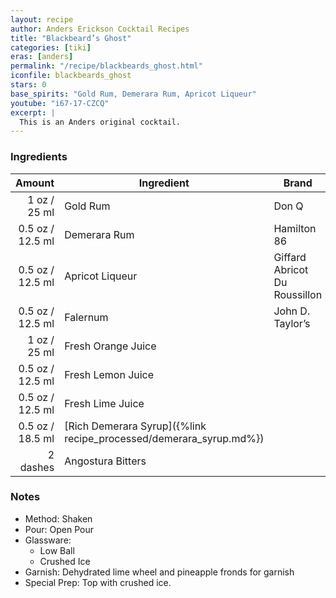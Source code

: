 ```yaml
---
layout: recipe
author: Anders Erickson Cocktail Recipes
title: "Blackbeard’s Ghost"
categories: [tiki]
eras: [anders]
permalink: "/recipe/blackbeards_ghost.html"
iconfile: blackbeards_ghost
stars: 0
base_spirits: "Gold Rum, Demerara Rum, Apricot Liqueur"
youtube: "i67-17-CZCQ"
excerpt: |
  This is an Anders original cocktail.
---
```


### Ingredients

|   Amount | Ingredient                                               | Brand                         |
| -------: | -------------------------------------------------------- | ----------------------------- |
|     1 oz / 25 ml | Gold Rum                                                 | Don Q                         |
|   0.5 oz / 12.5 ml | Demerara Rum                                             | Hamilton 86                   |
|   0.5 oz / 12.5 ml | Apricot Liqueur                                          | Giffard Abricot Du Roussillon |
|   0.5 oz / 12.5 ml | Falernum                                                 | John D. Taylor’s              |
|     1 oz / 25 ml | Fresh Orange Juice                                       |
|   0.5 oz / 12.5 ml | Fresh Lemon Juice                                        |
|   0.5 oz / 12.5 ml | Fresh Lime Juice                                         |
|   0.5 oz / 18.5 ml | [Rich Demerara Syrup]({%link recipe_processed/demerara_syrup.md%}) |
| 2 dashes | Angostura Bitters                                        |

### Notes

- Method: Shaken
- Pour: Open Pour
- Glassware:
  - Low Ball
  - Crushed Ice
- Garnish: Dehydrated lime wheel and pineapple fronds for garnish
- Special Prep: Top with crushed ice.
